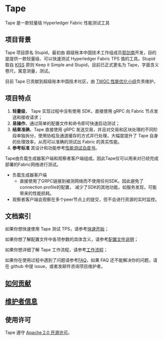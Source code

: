 # Tape
Tape 是一款轻量级 Hyperledger Fabric 性能测试工具

## 项目背景

Tape 项目原名 Stupid，最初由 超级账本中国技术工作组成员[郭剑南](https://github.com/guoger)开发，目的是提供一款轻量级、可以快速测试 Hyperledger Fabric TPS 值的工具。Stupid 取自 [KISS](https://en.wikipedia.org/wiki/KISS_principle) 原则 Keep it Simple and Stupid，目前已正式更名为 Tape，字面含义卷尺，寓意测量，测试。

目前 Tape 已贡献到超级账本中国技术社区，由 [TWGC 性能优化小组](https://github.com/Hyperledger-TWGC/fabric-performance-wiki)负责维护。

## 项目特点

1. **轻量级**， Tape 实现过程中没有使用 SDK，直接使用 gRPC 向 Fabric 节点发送和接收请求；
2. **易操作**，通过简单的配置文件和命令即可快速启动测试；
3. **结果准确**，Tape 直接使用 gRPC 发送交易，并且对交易和区块处理的不同阶段单独拆分，使用协程及通道缓存的方式并行处理，大幅度提升了 Tape 自身的处理效率，从而可以准确的测试出 Fabric 的真实性能。
4. **参考标准** 其设计和功能参考[性能测试白皮书](https://github.com/Hyperledger-TWGC/fabric-performance-wiki/blob/master/performance-whitepaper.md)。

Tape由负载生成器客户端和观察者客户端组成。因此Tape仅可以用来对已经完成部署的Fabric网络进行测试。
- 负载生成器客户端
  - 直接使用了GRPC链接到被测网络而不使用任何SDK。因此避免了connection profile的配置， 减少了SDK的其他功能，如服务发现，可能带来的性能损耗。
- 观察者客户端会观察在多个peer节点上的提交，但不会进行资源的实时监控。

## 文档索引

如果你想快速使用 Tape 测试 TPS，请参考[快速开始](docs/gettingstarted.md)；

如果你想了解配置文件中各项参数的具体含义，请参考[配置文件说明](docs/configfile.md)；

如果你想详细了解 Tape 工作流程，请参考[工作流程](docs/workflow.md)；

如果你在使用过程中遇到了问题请参考[FAQ](https://github.com/Hyperledger-TWGC/tape/wiki/FAQ)，如果 FAQ 还不能解决你的问题，请在 github 中提 issue，或者发邮件咨询项目维护者。


## [如何贡献](CONTRIBUTING.md)

## [维护者信息](MAINTAINERS.md)

## 使用许可

Tape 遵守 [Apache 2.0 开源许可](LICENSE)。
